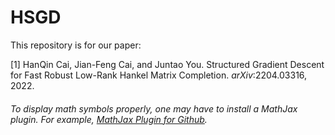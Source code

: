 # HSGD

This repository is for our paper:

[1] HanQin Cai, Jian-Feng Cai, and Juntao You. Structured Gradient Descent for Fast Robust Low-Rank Hankel Matrix Completion. *arXiv*:2204.03316, 2022.

###### To display math symbols properly, one may have to install a MathJax plugin. For example, [MathJax Plugin for Github](https://chrome.google.com/webstore/detail/mathjax-plugin-for-github/ioemnmodlmafdkllaclgeombjnmnbima?hl=en).
